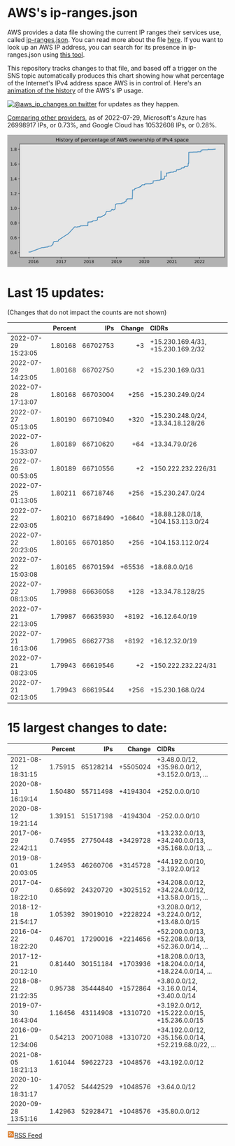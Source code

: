 # AWS's ip-ranges.json

AWS provides a data file showing the current IP ranges their
services use, called [ip-ranges.json](https://ip-ranges.amazonaws.com/ip-ranges.json).
You can read more about the file [here](https://docs.aws.amazon.com/general/latest/gr/aws-ip-ranges.html).
If you want to look up an AWS IP address, you can search for its presence in ip-ranges.json using [this tool](https://seligman.github.io/aws-ip-ranges/).

This repository tracks changes to that file, and based off a trigger on the SNS topic 
automatically produces this chart showing how what percentage of the Internet's IPv4 
address space AWS is in control of.  Here's an 
[animation of the history](https://youtu.be/Su25yl7eol8) of the AWS's IP usage.

[![@aws_ip_changes on twitter](https://img.shields.io/twitter/url/https/twitter.com/aws_ip_changes.svg?style=social&label=%40aws_ip_changes)](https://twitter.com/aws_ip_changes) for updates as they happen.

[Comparing other providers](https://github.com/seligman/cloud_sizes), as of 2022-07-29, Microsoft's Azure has 26998917 IPs, or 0.73%, and Google Cloud has 10532608 IPs, or 0.28%.

![History of AWS](history_count.svg)

# Last 15 updates:

(Changes that do not impact the counts are not shown)

| | Percent | IPs | Change | CIDRs |
| :--- | ---: | ---: | ---: | :--- |
| 2022-07-29 15:23:05 | 1.80168 | 66702753 | +3 | +15.230.169.4/31, +15.230.169.2/32 |
| 2022-07-29 14:23:05 | 1.80168 | 66702750 | +2 | +15.230.169.0/31 |
| 2022-07-28 17:13:07 | 1.80168 | 66703004 | +256 | +15.230.249.0/24 |
| 2022-07-27 05:13:05 | 1.80190 | 66710940 | +320 | +15.230.248.0/24, +13.34.18.128/26 |
| 2022-07-26 15:33:07 | 1.80189 | 66710620 | +64 | +13.34.79.0/26 |
| 2022-07-26 00:53:05 | 1.80189 | 66710556 | +2 | +150.222.232.226/31 |
| 2022-07-25 01:13:05 | 1.80211 | 66718746 | +256 | +15.230.247.0/24 |
| 2022-07-22 22:03:05 | 1.80210 | 66718490 | +16640 | +18.88.128.0/18, +104.153.113.0/24 |
| 2022-07-22 20:23:05 | 1.80165 | 66701850 | +256 | +104.153.112.0/24 |
| 2022-07-22 15:03:08 | 1.80165 | 66701594 | +65536 | +18.68.0.0/16 |
| 2022-07-22 08:13:05 | 1.79988 | 66636058 | +128 | +13.34.78.128/25 |
| 2022-07-21 22:13:05 | 1.79987 | 66635930 | +8192 | +16.12.64.0/19 |
| 2022-07-21 16:13:06 | 1.79965 | 66627738 | +8192 | +16.12.32.0/19 |
| 2022-07-21 08:23:05 | 1.79943 | 66619546 | +2 | +150.222.232.224/31 |
| 2022-07-21 02:13:05 | 1.79943 | 66619544 | +256 | +15.230.168.0/24 |


# 15 largest changes to date:

| | Percent | IPs | Change | CIDRs |
| :--- | ---: | ---: | ---: | :--- |
| 2021-08-12 18:31:15 | 1.75915 | 65128214 | +5505024 | +3.48.0.0/12, +35.96.0.0/12, +3.152.0.0/13, ... |
| 2020-08-11 16:19:14 | 1.50480 | 55711498 | +4194304 | +252.0.0.0/10 |
| 2020-08-12 19:21:14 | 1.39151 | 51517198 | -4194304 | -252.0.0.0/10 |
| 2017-06-29 22:42:11 | 0.74955 | 27750448 | +3429728 | +13.232.0.0/13, +34.240.0.0/13, +35.168.0.0/13, ... |
| 2019-08-01 20:03:05 | 1.24953 | 46260706 | +3145728 | +44.192.0.0/10, -3.192.0.0/12 |
| 2017-04-07 18:22:10 | 0.65692 | 24320720 | +3025152 | +34.208.0.0/12, +34.224.0.0/12, +13.58.0.0/15, ... |
| 2018-12-18 21:54:17 | 1.05392 | 39019010 | +2228224 | +3.208.0.0/12, +3.224.0.0/12, +13.48.0.0/15 |
| 2016-04-22 18:22:20 | 0.46701 | 17290016 | +2214656 | +52.200.0.0/13, +52.208.0.0/13, +52.36.0.0/14, ... |
| 2017-12-21 20:12:10 | 0.81440 | 30151184 | +1703936 | +18.208.0.0/13, +18.204.0.0/14, +18.224.0.0/14, ... |
| 2018-08-22 21:22:35 | 0.95738 | 35444840 | +1572864 | +3.80.0.0/12, +3.16.0.0/14, +3.40.0.0/14 |
| 2019-07-30 16:43:04 | 1.16456 | 43114908 | +1310720 | +3.192.0.0/12, +15.222.0.0/15, +15.236.0.0/15 |
| 2016-09-21 12:34:06 | 0.54213 | 20071088 | +1310720 | +34.192.0.0/12, +35.156.0.0/14, +52.219.68.0/22, ... |
| 2021-08-05 18:21:13 | 1.61044 | 59622723 | +1048576 | +43.192.0.0/12 |
| 2020-10-22 18:31:17 | 1.47052 | 54442529 | +1048576 | +3.64.0.0/12 |
| 2020-09-28 13:51:16 | 1.42963 | 52928471 | +1048576 | +35.80.0.0/12 |


[![RSS Icon](rss-icon.png)RSS Feed](https://raw.githubusercontent.com/seligman/aws-ip-ranges/master/rss.xml)
